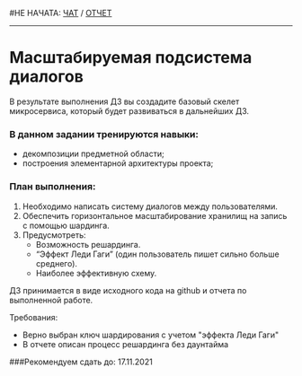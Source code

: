 #НЕ НАЧАТА: [ЧАТ](https://otus.ru/learning/61597/#/homework-chat/12342/) / [ОТЧЕТ](REPORT.md)

-----

# Масштабируемая подсистема диалогов

В результате выполнения ДЗ вы создадите базовый скелет микросервиса, который будет развиваться в дальнейших ДЗ.

### В данном задании тренируются навыки:
- декомпозиции предметной области;
- построения элементарной архитектуры проекта;

### План выполнения:
1) Необходимо написать систему диалогов между пользователями.
2) Обеспечить горизонтальное масштабирование хранилищ на запись с помощью шардинга.
3) Предусмотреть:
   - Возможность решардинга.
   - “Эффект Леди Гаги” (один пользователь пишет сильно больше среднего).
   - Наиболее эффективную схему.
 
ДЗ принимается в виде исходного кода на github и отчета по выполненной работе.

Требования:
- Верно выбран ключ шардирования с учетом "эффекта Леди Гаги"
- В отчете описан процесс решардинга без даунтайма

###Рекомендуем сдать до: 17.11.2021